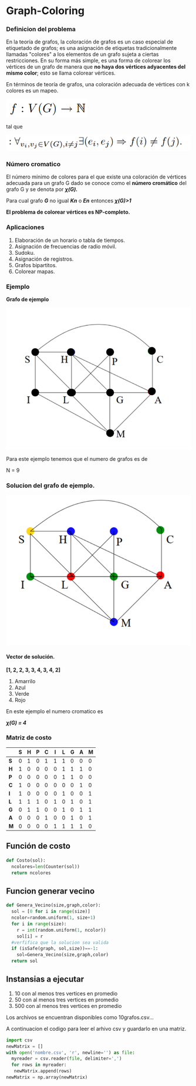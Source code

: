 # Graph-Coloring
### Definicion del problema ###

En la teoría de grafos, la coloración de grafos es un caso especial de etiquetado de grafos; es una asignación de etiquetas tradicionalmente llamadas "colores" a los elementos de un grafo sujeta a ciertas restricciones. En su forma más simple, es una forma de colorear los vértices de un grafo de manera que **no haya dos vértices adyacentes del mismo color**; esto se llama colorear vértices.

En términos de teoría de grafos, una coloración adecuada de vértices con k colores es un mapeo.
 
 ![](formula1.png)
 
 tal que
 
 ![](formula2.png)
 
 ### Número cromatico
 
 El número mínimo de colores para el que existe una coloración de vértices adecuada para un grafo G dado se conoce como el **número cromático** del grafo G y se denota por   **_χ(G)._**

Para cual grafo **_G_** no igual **_Kn_** o **_En_** entonces  **_χ(G)>1_**

**El problema de colorear vértices es NP-completo.** 
 
### Aplicaciones ###
1) Elaboración de un horario o tabla de tiempos.
2) Asignación de frecuencias de radio móvil.
3) Sudoku.
4) Asignación de registros.
5) Grafos bipartitos.
6) Colorear mapas.

### Ejemplo ### 
**Grafo de ejemplo**

![Grafo de ejemplo.](grafoSinResolver.png)  

Para este ejemplo tenemos que el numero de grafos es de 

N = 9


### Solucion del grafo de ejemplo.

![Solucion de Grafo de ejemplo.](grafo.png)

#### Vector de solución.
**[1, 2, 2, 3, 3, 4, 3, 4, 2]**

1. Amarrilo  
2. Azul 
3. Verde
4. Rojo

En este ejemplo el numero cromatico es

**_χ(G) = 4_**


### Matriz de costo ####


|  |S |H |P |C |I |L |G |A |M |
|--|--|--|--|--|--|--|--|--|--|
|**S** |0 |1 |0 |1 |1 |1 |0 |0 |0 |
|**H** |1 |0 |0 |0 |0 |1 |1 |1 |0 |
|**P** |0 |0 |0 |0 |0 |1 |1 |0 |0 |
|**C** |1 |0 |0 |0 |0 |0 |0 |1 |0 |
|**I** |1 |0 |0 |0 |0 |1 |0 |0 |1 |
|**L** |1 |1 |1 |0 |1 |0 |1 |0 |1 |
|**G** |0 |1 |1 |0 |0 |1 |0 |1 |1 |
|**A** |0 |0 |0 |1 |0 |0 |1 |0 |1 |
|**M** |0 |0 |0 |0 |1 |1 |1 |1 |0 |


## Función de costo
``` python
def Costo(sol):
  ncolores=len(Counter(sol))
  return ncolores
```

## Funcion generar vecino
``` python
def Genera_Vecino(size,graph,color):
  sol = [0 for i in range(size)]
  ncolor=random.uniform(1, size+1)
  for i in range(size):
    r = int(random.uniform(1, ncolor))
    sol[i] = r
  #verfifica que la solucion sea valida  
  if (isSafe(graph, sol,size))==-1:
    sol=Genera_Vecino(size,graph,color)
  return sol
```
##  Instansias a ejecutar 

 1. 10    con al menos tres vertices en promedio
 2. 50    con al menos tres vertices en promedio
 3. 500  con al menos tres vertices en promedio

Los archivos se encuentran disponibles como 10grafos.csv...

A continuacion el codigo para leer el arhivo csv y guardarlo en una matriz.

``` python
import csv
newMatrix = []
with open('nombre.csv', 'r', newline='') as file:
  myreader = csv.reader(file, delimiter=',')
  for rows in myreader:
   newMatrix.append(rows)
newMatrix = np.array(newMatrix)

```



 


